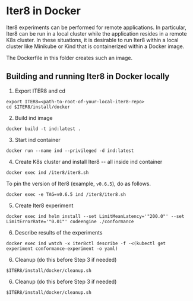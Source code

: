 # Iter8 in Docker

Iter8 experiments can be performed for remote applications. In particular, Iter8 can be run in a local cluster while the application resides in a remote K8s cluster. In these situations, it is desirable to run Iter8 within a local cluster like Minikube or Kind that is containerized within a Docker image.

The Dockerfile in this folder creates such an image.

## Building and running Iter8 in Docker locally

1. Export ITER8 and cd
```shell
export ITER8=<path-to-root-of-your-local-iter8-repo>
cd $ITER8/install/docker
```

2. Build ind image
```shell
docker build -t ind:latest .
```

3. Start ind container
```shell
docker run --name ind --privileged -d ind:latest
```

4. Create K8s cluster and install Iter8 -- all inside ind container
```shell
docker exec ind /iter8/iter8.sh
```

To pin the version of Iter8 (example, `v0.6.5`), do as follows.
```shell
docker exec -e TAG=v0.6.5 ind /iter8/iter8.sh
```

5. Create Iter8 experiment
```shell
docker exec ind helm install --set LimitMeanLatency='"200.0"' --set LimitErrorRate='"0.01"' codeengine ./conformance
```

6. Describe results of the experiments
```shell
docker exec ind watch -x iter8ctl describe -f -<(kubectl get experiment conformance-experiment -o yaml)
```


6. Cleanup (do this before Step 3 if needed)
```shell
$ITER8/install/docker/cleanup.sh
```


6. Cleanup (do this before Step 3 if needed)
```shell
$ITER8/install/docker/cleanup.sh
```